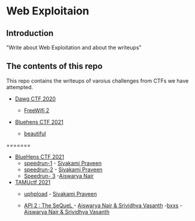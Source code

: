 # Web Exploitaion

## Introduction

"Write about Web Exploitation and about the writeups"

## The contents of this repo 

This repo contains the writeups of varoius challenges from CTFs we have attempted.

- [Dawg CTF 2020](https://ctftime.org/event/1030)
    - [FreeWifi 2](../DawgCTF20/freewifi2/)


- [Bluehens CTF 2021](https://ctftime.org/event/1298)
    - [beautiful ](../BluehensCTF/ctfvc/)
    


=======
- [BlueHens CTF 2021](https://ctftime.org/event/1298)
    - [speedrun-1](../BlueHensCTF2021/speedrun-1/sp1) - [Sivakami Praveen](https://twitter.com/_5up3rn0v4_)
    - [speedrun-2](../BlueHensCTF2021/speedrun-2/sp2) - [Sivakami Praveen](https://twitter.com/_5up3rn0v4_)
    - [Speedrun- 3](https://github.com/Team-Shakti/CTF-Write-ups/blob/master/docs/web/BlueHensCTF2021/speedrun-3/speed3.md) -[Aiswarya Nair](https://twitter.com/Aiswary71806325)
- [TAMUctf 2021](https://ctftime.org/event/1320)
    - [uphpload](../TAMUctf2021/uphpload/uphpload) - [Sivakami Praveen](https://twitter.com/_5up3rn0v4_)

    - [API 2 : The SeQueL ](../TAMUctf2021/api) - [Aiswarya Nair & Srividhya Vasanth](https://twitter.com/Aiswary71806325)
   -[bxxs](../zh3r0ctf/bxxs) -[ Aiswarya Nair & Srividhya Vasanth](https://twitter.com/Aiswary71806325)   


